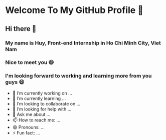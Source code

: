 # Welcome To My GitHub Profile 👋

## Hi there 👋
### My name is Huy, Front-end Internship in Ho Chi Minh City, Viet Nam
### Nice to meet you 😄
### I'm looking forward to working and learning more from you guys 😄
- 🔭 I’m currently working on ...
- 🌱 I’m currently learning ...
- 👯 I’m looking to collaborate on ...
- 🤔 I’m looking for help with ...
- 💬 Ask me about ...
- 📫 How to reach me: ...
- 😄 Pronouns: ...
- ⚡ Fun fact: ...

